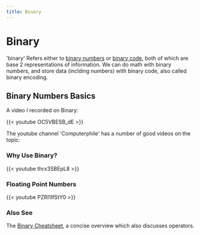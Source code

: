 ```yaml
---
title: Binary
---
```

# Binary
'binary' Refers either to [binary numbers](https://en.wikipedia.org/wiki/Binary_number) or [binary code](https://en.wikipedia.org/wiki/Binary_code), both of which are base 2 representations of information. We can do math with binary numbers, and store data (inclding numbers) with binary code, also called binary encoding.

## Binary Numbers Basics

A video I recorded on Binary:

{{< youtube OC5VBESB_dE >}} 

The youtube channel 'Computerphile' has a number of good videos on the topic:

### Why Use Binary?
{{< youtube thrx3SBEpL8 >}}

### Floating Point Numbers
{{< youtube PZRI1IfStY0 >}}

### Also See

The [Binary Cheatsheet](https://timseverien.github.io/binary-cheatsheet/), a concise overview which also discusses operators.